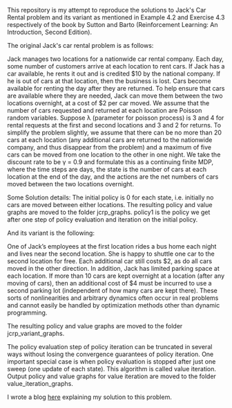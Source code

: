 This repository is my attempt to reproduce the solutions to Jack's Car Rental problem and its variant as mentioned in Example 4.2 and Exercise 4.3 respectively of the book by Sutton and Barto (Reinforcement Learning: An Introduction, Second Edition).

The original Jack's car rental problem is as follows:

Jack manages two locations for a nationwide car rental company. Each day, some number of customers arrive at each location to rent cars. If Jack has a car available, he rents it out and is credited $10 by the national company. If he is out of cars at that location, then the business is lost. Cars become available for renting the day after they are returned. To help ensure that
cars are available where they are needed, Jack can move them between the two locations overnight, at a cost of $2 per car moved. We assume that the number of cars requested and returned at each location are Poisson random variables. Suppose λ (parameter for poisson process) is 3 and 4 for rental requests at the first and second locations and 3 and 2 for returns. To simplify the problem slightly, we assume that there can be no more than 20 cars at each location (any additional cars are returned to the nationwide company, and thus disappear from the problem) and a maximum of five cars can be moved from one location to the other in one night. We take the discount rate to be γ = 0.9 and formulate this as a continuing finite MDP, where the time steps are days, the state is the number of cars at each location at the end of the day, and the actions are the net numbers of cars moved between the two locations overnight.

Some Solution details:
The initial policy is 0 for each state, i.e. initially no cars are moved between either locations. The resulting policy and value graphs are moved to the folder jcrp_graphs. policy1 is the policy we get after one step of policy evaluation and iteration on the initial policy. 

And its variant is the following:

One of Jack’s employees at the first location rides a bus home each night and lives near the second location. She is happy to shuttle one car to the second location for free. Each additional car still costs $2, as do all cars moved in the other direction. In addition, Jack has limited parking space at each location. If more than 10 cars are kept overnight at a location (after any moving of cars), then an additional cost of $4 must be incurred to use a second parking lot (independent of how many cars are kept there). These sorts of nonlinearities and arbitrary dynamics often occur in real problems and cannot easily be handled by optimization methods other than dynamic programming.

The resulting policy and value graphs are moved to the folder jcrp_variant_graphs.

The policy evaluation step of policy iteration can be truncated in several ways without losing the convergence guarantees of policy iteration. One important special case is when policy evaluation is stopped after just one sweep (one update of each state). This algorithm is called value iteration. Output policy and value graphs for value iteration are moved to the folder value_iteration_graphs.

I wrote a blog [here](https://medium.com/data-science/elucidating-policy-iteration-in-reinforcement-learning-jacks-car-rental-problem-d41b34c8aec7) explaining my solution to this problem.

